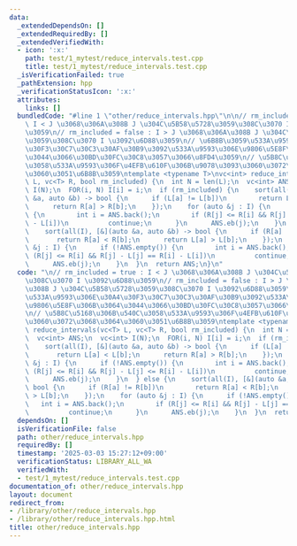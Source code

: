 ```yaml
---
data:
  _extendedDependsOn: []
  _extendedRequiredBy: []
  _extendedVerifiedWith:
  - icon: ':x:'
    path: test/1_mytest/reduce_intervals.test.cpp
    title: test/1_mytest/reduce_intervals.test.cpp
  _isVerificationFailed: true
  _pathExtension: hpp
  _verificationStatusIcon: ':x:'
  attributes:
    links: []
  bundledCode: "#line 1 \"other/reduce_intervals.hpp\"\n\n// rm_included = true :\
    \ I < J \u3068\u306A\u308B J \u304C\u5B58\u5728\u3059\u308C\u3070 I \u3092\u6D88\
    \u3059\n// rm_included = false : I > J \u3068\u306A\u308B J \u304C\u5B58\u5728\
    \u3059\u308C\u3070 I \u3092\u6D88\u3059\n// \u6B8B\u3059\u533A\u9593\u306E\u30A4\
    \u30F3\u30C7\u30C3\u30AF\u30B9\u3092\u533A\u9593\u306E\u9806\u5E8F\u306B\u3064\
    \u3044\u3066\u30BD\u30FC\u30C8\u3057\u3066\u8FD4\u3059\n// \u5B8C\u5168\u306B\u540C\
    \u3058\u533A\u9593\u306F\u4EFB\u610F\u306B\u9078\u3093\u3060\u3072\u3068\u3064\
    \u3060\u3051\u6B8B\u3059\ntemplate <typename T>\nvc<int> reduce_intervals(vc<T>\
    \ L, vc<T> R, bool rm_included) {\n  int N = len(L);\n  vc<int> ANS;\n  vc<int>\
    \ I(N);\n  FOR(i, N) I[i] = i;\n  if (rm_included) {\n    sort(all(I), [&](auto\
    \ &a, auto &b) -> bool {\n      if (L[a] != L[b])\n        return L[a] < L[b];\n\
    \      return R[a] > R[b];\n    });\n    for (auto &j : I) {\n      if (!ANS.empty())\
    \ {\n        int i = ANS.back();\n        if (R[j] <= R[i] && R[j] - L[j] <= R[i]\
    \ - L[i])\n          continue;\n      }\n      ANS.eb(j);\n    }\n  } else {\n\
    \    sort(all(I), [&](auto &a, auto &b) -> bool {\n      if (R[a] != R[b])\n \
    \       return R[a] < R[b];\n      return L[a] > L[b];\n    });\n    for (auto\
    \ &j : I) {\n      if (!ANS.empty()) {\n        int i = ANS.back();\n        if\
    \ (R[j] <= R[i] && R[j] - L[j] == R[i] - L[i])\n          continue;\n      }\n\
    \      ANS.eb(j);\n    }\n  }\n  return ANS;\n}\n"
  code: "\n// rm_included = true : I < J \u3068\u306A\u308B J \u304C\u5B58\u5728\u3059\
    \u308C\u3070 I \u3092\u6D88\u3059\n// rm_included = false : I > J \u3068\u306A\
    \u308B J \u304C\u5B58\u5728\u3059\u308C\u3070 I \u3092\u6D88\u3059\n// \u6B8B\u3059\
    \u533A\u9593\u306E\u30A4\u30F3\u30C7\u30C3\u30AF\u30B9\u3092\u533A\u9593\u306E\
    \u9806\u5E8F\u306B\u3064\u3044\u3066\u30BD\u30FC\u30C8\u3057\u3066\u8FD4\u3059\
    \n// \u5B8C\u5168\u306B\u540C\u3058\u533A\u9593\u306F\u4EFB\u610F\u306B\u9078\u3093\
    \u3060\u3072\u3068\u3064\u3060\u3051\u6B8B\u3059\ntemplate <typename T>\nvc<int>\
    \ reduce_intervals(vc<T> L, vc<T> R, bool rm_included) {\n  int N = len(L);\n\
    \  vc<int> ANS;\n  vc<int> I(N);\n  FOR(i, N) I[i] = i;\n  if (rm_included) {\n\
    \    sort(all(I), [&](auto &a, auto &b) -> bool {\n      if (L[a] != L[b])\n \
    \       return L[a] < L[b];\n      return R[a] > R[b];\n    });\n    for (auto\
    \ &j : I) {\n      if (!ANS.empty()) {\n        int i = ANS.back();\n        if\
    \ (R[j] <= R[i] && R[j] - L[j] <= R[i] - L[i])\n          continue;\n      }\n\
    \      ANS.eb(j);\n    }\n  } else {\n    sort(all(I), [&](auto &a, auto &b) ->\
    \ bool {\n      if (R[a] != R[b])\n        return R[a] < R[b];\n      return L[a]\
    \ > L[b];\n    });\n    for (auto &j : I) {\n      if (!ANS.empty()) {\n     \
    \   int i = ANS.back();\n        if (R[j] <= R[i] && R[j] - L[j] == R[i] - L[i])\n\
    \          continue;\n      }\n      ANS.eb(j);\n    }\n  }\n  return ANS;\n}\n"
  dependsOn: []
  isVerificationFile: false
  path: other/reduce_intervals.hpp
  requiredBy: []
  timestamp: '2025-03-03 15:27:12+09:00'
  verificationStatus: LIBRARY_ALL_WA
  verifiedWith:
  - test/1_mytest/reduce_intervals.test.cpp
documentation_of: other/reduce_intervals.hpp
layout: document
redirect_from:
- /library/other/reduce_intervals.hpp
- /library/other/reduce_intervals.hpp.html
title: other/reduce_intervals.hpp
---
```

